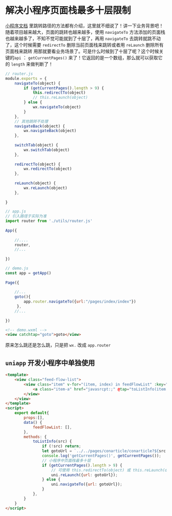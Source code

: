# 解决小程序页面栈最多十层限制

[小程序文档](https://developers.weixin.qq.com/miniprogram/dev/framework/app-service/route.html#%E9%A1%B5%E9%9D%A2%E6%A0%88) 里跳转路径的方法都有介绍，这里就不细说了！讲一下业务背景吧！随着项目越来越大，页面的跳转也越来越多，使用 `navigateTo` 方法添加的页面栈也越来越多了，不知不觉可能就到了十层了，再用 `navigateTo` 去跳转就跳不动了，这个时候需要 `redirectTo` 删除当前页面栈来跳转或者用 `reLaunch` 删除所有页面栈来跳转 用那就要看业务场景了。可是什么时候到了十层了呢？这个时候关键的`api` ： `getCurrentPages()` 来了！它返回的是一个数组，那么就可以获取它的 `length` 来做判断了！

```js
// router.js
module.exports = {
    navigateTo(object) {
        if (getCurrentPages().length > 9) {
            this.redirectTo(object)
            // this.reLaunch(object)
        } else {
            wx.navigateTo(object)
        }
    },
    // 其他跳转不处理
    navigateBack(object) {
        wx.navigateBack(object)
    },
 
    switchTab(object) {
        wx.switchTab(object)
    },
 
    redirectTo(object) {
        wx.redirectTo(object)
    },
 
    reLaunch(object) {
        wx.reLaunch(object)
    },
 
}
```

```js
// app.js
// 引入路径于实际为准
import router from './utils/router.js'
 
App({
 
    //....
    router,
    //...
 
})
```

```js
// demo.js
const app = getApp()
 
Page({
 
    //...
    goto(){
        app.router.navigateTo({url:"/pages/index/index"})
     },
    //...
 
})

```

```html
<!-- demo.wxml --> 
<view catchtap="goto">goto</view>
```

原来怎么跳还是怎么跳，只是把 `wx.` 改成 `app.router`

## `uniapp` 开发小程序中单独使用

```html
<template>
    <view class="feed-flow-list">
        <view class="item" v-for="(item, index) in feedFlowList" :key="index">
            <a class="item-a" href="javasrcpt:;" @tap="toListInfo(item.url)">{{item.title}}</a>
        </view>
    </view>
</template>
<script>
    export default{
        props:[],
        data() {
            feedFlowList: [],
        },
        methods: {
            toListInfo(src) {
                if (!src) return;
                let gotoUrl = `../../pages/conarticle/conarticle?${src.split('?')[1]}`;
                console.log('getCurrentPages()', getCurrentPages());
                // 小程序中页面栈最多十层
                if (getCurrentPages().length > 9) {
                    // 可使用 this.redirectTo(object) 或 this.reLaunch(object)
                    uni.reLaunch({url: gotoUrl});
                } else {
                    uni.navigateTo({url: gotoUrl});
                }
            },
        }
    }
</script>
```
